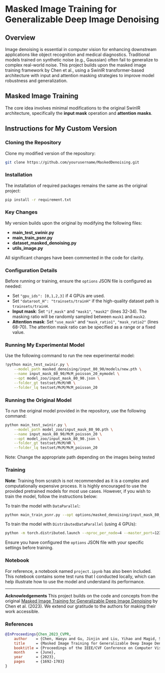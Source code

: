 # Masked Image Training for Generalizable Deep Image Denoising

## Overview
Image denoising is essential in computer vision for enhancing downstream applications like object recognition and medical diagnostics. Traditional models trained on synthetic noise (e.g., Gaussian) often fail to generalize to complex real-world noise. This project builds upon the masked image training framework by Chen et al., using a SwinIR transformer-based architecture with input and attention masking strategies to improve model robustness and generalization.

## Masked Image Training
The core idea involves minimal modifications to the original SwinIR architecture, specifically the **input mask** operation and **attention masks**.

## Instructions for My Custom Version
### Cloning the Repository
Clone my modified version of the repository:
```bash
git clone https://github.com/yourusername/MaskedDenoising.git
```

### Installation
The installation of required packages remains the same as the original project:
```bash
pip install -r requirement.txt
```

### Key Changes
My version builds upon the original by modifying the following files:
- **main_test_swinir.py**
- **main_train_psnr.py**
- **dataset_masked_denoising.py**
- **utils_image.py**

All significant changes have been commented in the code for clarity.

### Configuration Details
Before running or training, ensure the `options` JSON file is configured as needed:
- Set `"gpu_ids": [0,1,2,3]` if 4 GPUs are used.
- Set `"dataroot_H": "trainsets/trainH"` if the high-quality dataset path is `trainsets/trainH`.
- **Input mask**: Set `"if_mask"` and `"mask1"`, `"mask2"` (lines 32-34). The masking ratio will be randomly sampled between `mask1` and `mask2`.
- **Attention mask**: Set `"use_mask"` and `"mask_ratio1"`, `"mask_ratio2"` (lines 68-70). The attention mask ratio can be specified as a range or a fixed value.

### Running My Experimental Model
Use the following command to run the new experimental model:
```bash
!python main_test_swinir.py \
    --model_path masked_denoising/input_80_90/models/new.pth \
    --name input_mask_80_90/McM_poisson_20_mymodel \
    --opt model_zoo/input_mask_80_90.json \
    --folder_gt testset/McM/HR \
    --folder_lq testset/McM/McM_poisson_20
```

### Running the Original Model
To run the original model provided in the repository, use the following command:
```bash
python main_test_swinir.py \
    --model_path model_zoo/input_mask_80_90.pth \
    --name input_mask_80_90/McM_poisson_20 \
    --opt model_zoo/input_mask_80_90.json \
    --folder_gt testset/McM/HR \
    --folder_lq testset/McM/McM_poisson_20
```
Note: Change the appropriate path depending on the images being tested

### Training
**Note**: Training from scratch is not recommended as it is a complex and computationally expensive process. It is highly encouraged to use the provided pretrained models for most use cases. However, if you wish to train the model, follow the instructions below:

To train the model with `DataParallel`:
```bash
python main_train_psnr.py --opt options/masked_denoising/input_mask_80_90.json
```

To train the model with `DistributedDataParallel` (using 4 GPUs):
```bash
python -m torch.distributed.launch --nproc_per_node=4 --master_port=1234 main_train_psnr.py --opt options/masked_denoising/input_mask_80_90.json --dist True
```

Ensure you have configured the `options` JSON file with your specific settings before training.

### Notebook
For reference, a notebook named `project.ipynb` has also been included. This notebook contains some test runs that I conducted locally, which can help illustrate how to use the model and understand its performance.

---
**Acknowledgements**
This project builds on the code and concepts from the original [Masked Image Training for Generalizable Deep Image Denoising](https://github.com/haoyuc/MaskedDenoising) by Chen et al. (2023). We extend our gratitude to the authors for making their work accessible.

### References
```BibTex
@InProceedings{Chen_2023_CVPR,
    author    = {Chen, Haoyu and Gu, Jinjin and Liu, Yihao and Magid, Salma Abdel and Dong, Chao and Wang, Qiong and Pfister, Hanspeter and Zhu, Lei},
    title     = {Masked Image Training for Generalizable Deep Image Denoising},
    booktitle = {Proceedings of the IEEE/CVF Conference on Computer Vision and Pattern Recognition (CVPR)},
    month     = {June},
    year      = {2023},
    pages     = {1692-1703}
}
```


